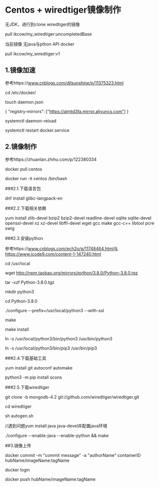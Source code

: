 # Centos + wiredtiger镜像制作
无JDK，进行到clone wiredtiger的镜像

pull ikcow/my_wiredtiger:uncompletedBase

当前镜像 无java与pthon API docker

pull ikcow/my_wiredtiger:v1

## 1.镜像加速

参考https://www.cnblogs.com/djlsunshine/p/11375323.html

cd /etc/docker/

touch daemon.json

{   "registry-mirrors": ["https://almtd3fa.mirror.aliyuncs.com"] }

systemctl daemon-reload

systemctl restart docker.service

## 2.镜像制作

参考https://zhuanlan.zhihu.com/p/122380334

docker pull centos

docker run -it centos /bin/bash

###2.1.下载语言包

dnf install glibc-langpack-en

###2.2.下载相关依赖

yum install zlib-devel bzip2 bzip2-devel readline-devel sqlite sqlite-devel openssl-devel xz xz-devel libffi-devel wget gcc make gcc-c++ libtool pcre swig

###2.3.安装python

参考https://www.cnblogs.com/ech2o/p/11748464.html与https://www.icode9.com/content-1-147240.html

cd /usr/local

wget http://npm.taobao.org/mirrors/python/3.8.0/Python-3.8.0.tgz

tar -xzf Python-3.8.0.tgz

mkdir python3

cd Python-3.8.0

./configure --prefix=/usr/local/python3 --with-ssl

make

make install

ln -s /usr/local/python3/bin/python3 /usr/bin/python3

ln -s /usr/local/python3/bin/pip3 /usr/bin/pip3

###2.4.下载基础工具

yum install git autoconf automake

python3 -m pip install scons

###2.5.下载wiredtiger

git clone -b mongodb-4.2 git://github.com/wiredtiger/wiredtiger.git

cd wiredtiger

sh autogen.sh

//遇到问题yum install java java-devel并配置java环境

./configure --enable-java --enable-python && make

##3.镜像上传

docker commit -m "commit message" -a "authorName" containerID hubName/imageName:tagName

docker login

docker push hubName/imageName:tagName